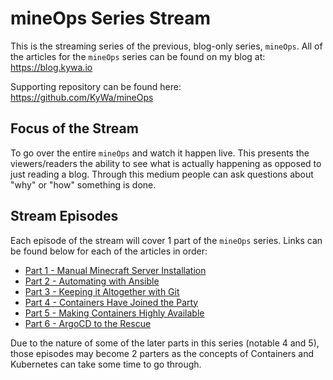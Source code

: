 # mineOps Series Stream

This is the streaming series of the previous, blog-only series, `mineOps`. All of the articles for the `mineOps` series can be found on my blog at: https://blog.kywa.io

Supporting repository can be found here: https://github.com/KyWa/mineOps

## Focus of the Stream

To go over the entire `mineOps` and watch it happen live. This presents the viewers/readers the ability to see what is actually happening as opposed to just reading a blog. Through this medium people can ask questions about "why" or "how" something is done.

## Stream Episodes

Each episode of the stream will cover 1 part of the `mineOps` series. Links can be found below for each of the articles in order:

* [Part 1 - Manual Minecraft Server Installation](https://blog.kywa.io/mineops-part-1/)
* [Part 2 - Automating with Ansible](https://blog.kywa.io/mineops-part-2/)
* [Part 3 - Keeping it Altogether with Git](https://blog.kywa.io/mineops-part-3/)
* [Part 4 - Containers Have Joined the Party](https://blog.kywa.io/mineops-part-4/)
* [Part 5 - Making Containers Highly Available](https://blog.kywa.io/mineops-part-5/)
* [Part 6 - ArgoCD to the Rescue](https://blog.kywa.io/mineops-part-6/)

Due to the nature of some of the later parts in this series (notable 4 and 5), those episodes may become 2 parters as the concepts of Containers and Kubernetes can take some time to go through.